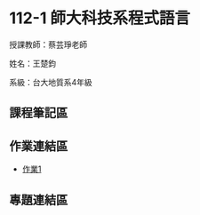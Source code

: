 # 112-1 師大科技系程式語言

授課教師：蔡芸琤老師

姓名：王楚鈞

系級：台大地質系4年級

## 課程筆記區

## 作業連結區
*  [作業1](https://youtu.be/yaDS62GJb0U)

## 專題連結區
